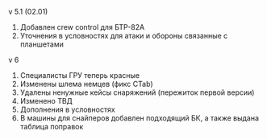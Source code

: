 v 5.1 (02.01)

1. Добавлен crew control для БТР-82А
2. Уточнения в условностях для атаки и обороны связанные с планшетами

v 6

1. Специалисты ГРУ теперь красные
2. Изменены шлема немцев (фикс CTab)
3. Удалены ненужные кейсы снаряжений (пережиток первой версии)
4. Изменено ТВД
5. Дополнения в условностях
6. В машины для снайперов добавлен подходящий БК, а также выдана таблица поправок
